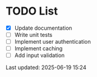 # TODO List

- [x] Update documentation
- [ ] Write unit tests
- [ ] Implement user authentication
- [ ] Implement caching
- [ ] Add input validation

Last updated: 2025-06-19 15:24
